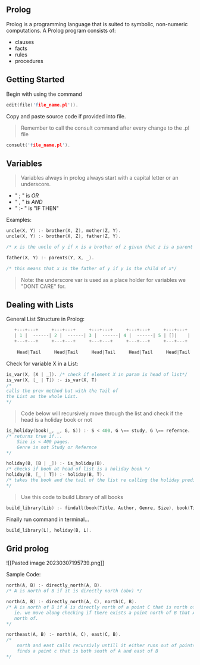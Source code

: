 
## Prolog

Prolog is a programming language that is suited to symbolic, non-numeric computations. A Prolog program consists of:

- clauses
- facts
- rules
- procedures

## Getting Started

Begin with using the command

````c
edit(file('file_name.pl')).
````

Copy and paste source code if provided into file.

> Remember to call the consult command after every change to the .pl file

````c
consult('file_name.pl').
````

## Variables

> Variables always in prolog always start with a capital letter or an underscore.

-  " ; " is *OR*
-  " , " is *AND*
-  " :- " is "IF THEN"

Examples:

````c
uncle(X, Y) :- brother(X, Z), mother(Z, Y).
uncle(X, Y) :- brother(X, Z), father(Z, Y).

/* x is the uncle of y if x is a brother of z given that z is a parent of y*/
````

````c
father(X, Y) :- parents(Y, X, _).

/* this means that x is the father of y if y is the child of x*/
````

> Note: the underscore var is used as a place holder for variables we "DONT CARE" for.

## Dealing with Lists

General List Structure in Prolog:
````C
   +---+---+     +---+---+     +---+---+     +---+---+     +---+---+
   | 1 |  ------| 2 |  ------| 3 |  ------| 4 |  ------| 5 | []|    |
   +---+---+     +---+---+     +---+---+     +---+---+     +---+---+  
   
	Head|Tail     Head|Tail     Head|Tail     Head|Tail     Head|Tail
````

Check for variable X in a List:

````C
is_var(X, [X | _]). /* check if element X in param is head of list*/
is_var(X, [_ | T]) :- is_var(X, T) 
/* 
calls the prev method but with the Tail of 
the List as the whole List.
*/
````

> Code below will recursively move through the list and check if the head is a holiday book or not 

````C
is_holiday(book(_, _, G, S)) :- S < 400, G \== study, G \== refernce.
/* returns true if...
    Size is < 400 pages.
    Genre is not Study or Refernce
*/

holiday(B, [B | _]) :- is_holiday(B).
/* checks if book at head of list is a holiday book */
holiday(B, [_ | T]) :- holiday(B, T).
/* takes the book and the tail of the list re calling the holiday predicate above checking if the next book is a holiday book or not and so on till the end of the list.
*/
````

> Use this code to build Library of all books

````C
build_library(Lib) :- findall(book(Title, Author, Genre, Size), book(Title, Author, Genre, Size), Lib).
````

Finally run command in terminal...

````C
build_library(L), holiday(B, L).
````

## Grid prolog

![[Pasted image 20230307195739.png]]

Sample Code:

````C
north(A, B) :- directly_north(A, B).
/* A is north of B if it is directly north (obv) */

north(A, B) :- directly_north(A, C), north(C, B).
/* A is north of B if A is directly north of a point C that is north of B.
   ie. we move along checking if there exists a point north of B that A is directly
   north of.
*/

northeast(A, B) :- north(A, C), east(C, B).
/*
	north and east calls recursivly untill it either runs out of points ot until it
	finds a point c that is both south of A and east of B
*/
````




